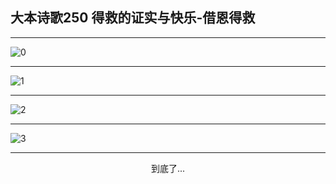 
## 大本诗歌250 得救的证实与快乐-借恩得救
        
<div id="aplayer0"></div>

---

<img alt="0" data-original="https://cdn.jsdelivr.net/gh/k34869/shi/data/d0249/0">

---

<img alt="1" data-original="https://cdn.jsdelivr.net/gh/k34869/shi/data/d0249/1">

---

<img alt="2" data-original="https://cdn.jsdelivr.net/gh/k34869/shi/data/d0249/2">

---

<img alt="3" data-original="https://cdn.jsdelivr.net/gh/k34869/shi/data/d0249/3">

---

<p style="text-align: center">到底了...</p>

<script src="/js/dist-view.js"></script>

<script>
MAIN.id = 'd0249';
        
const ap0 = new APlayer({
    container: document.getElementById('aplayer0'),
    volume: 1,
    loop: 'none',
    preload: 'none',
    audio: [{
        name: '大本诗歌250.mp3',
        artist: '大本诗歌',
        url: 'https://res.wx.qq.com/voice/getvoice?mediaid=MzI0NTk3MDM5M18yMjQ3NDkwNjE1',
        cover: '/favicon'
    }]
});
</script>

